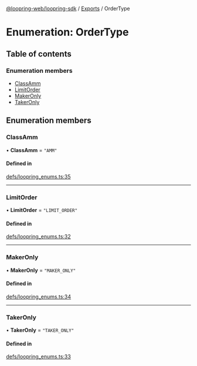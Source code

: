 [@loopring-web/loopring-sdk](../README.md) / [Exports](../modules.md) / OrderType

# Enumeration: OrderType

## Table of contents

### Enumeration members

- [ClassAmm](OrderType.md#classamm)
- [LimitOrder](OrderType.md#limitorder)
- [MakerOnly](OrderType.md#makeronly)
- [TakerOnly](OrderType.md#takeronly)

## Enumeration members

### ClassAmm

• **ClassAmm** = `"AMM"`

#### Defined in

[defs/loopring_enums.ts:35](https://github.com/Loopring/loopring_sdk/blob/81e0b16/src/defs/loopring_enums.ts#L35)

___

### LimitOrder

• **LimitOrder** = `"LIMIT_ORDER"`

#### Defined in

[defs/loopring_enums.ts:32](https://github.com/Loopring/loopring_sdk/blob/81e0b16/src/defs/loopring_enums.ts#L32)

___

### MakerOnly

• **MakerOnly** = `"MAKER_ONLY"`

#### Defined in

[defs/loopring_enums.ts:34](https://github.com/Loopring/loopring_sdk/blob/81e0b16/src/defs/loopring_enums.ts#L34)

___

### TakerOnly

• **TakerOnly** = `"TAKER_ONLY"`

#### Defined in

[defs/loopring_enums.ts:33](https://github.com/Loopring/loopring_sdk/blob/81e0b16/src/defs/loopring_enums.ts#L33)

